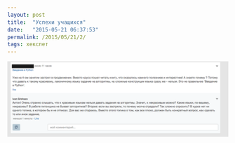 ```yaml
---
layout: post
title:  "Успехи учащихся"
date:   "2015-05-21 06:37:53"
permalink: /2015/05/21/2/
tags: хекслет
---
```


![screenshot](/assets/static/its_all_bad.png)
